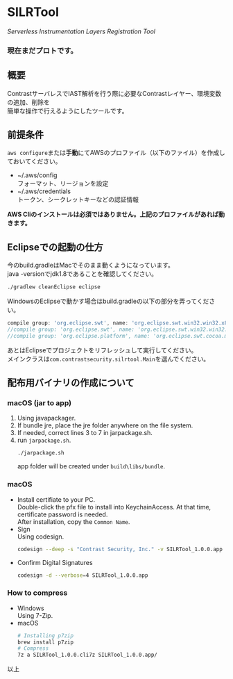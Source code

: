 # SILRTool
*Serverless Instrumentation Layers Registration Tool*  

### 現在まだプロトです。

## 概要
ContrastサーバレスでIAST解析を行う際に必要なContrastレイヤー、環境変数の追加、削除を  
簡単な操作で行えるようにしたツールです。

## 前提条件
```aws configure```または**手動**にてAWSのプロファイル（以下のファイル）を作成しておいてください。    
- ~/.aws/config  
  フォーマット、リージョンを設定
- ~/.aws/credentials  
  トークン、シークレットキーなどの認証情報

**AWS Cliのインストールは必須ではありません。上記のプロファイルがあれば動きます。**

## Eclipseでの起動の仕方
今のbuild.gradleはMacでそのまま動くようになっています。  
java -versionでjdk1.8であることを確認してください。  
```bash
./gradlew cleanEclipse eclipse
```
WindowsのEclipseで動かす場合はbuild.gradleの以下の部分を弄ってください。  
```gradle
compile group: 'org.eclipse.swt', name: 'org.eclipse.swt.win32.win32.x86_64', version: '4.3'
//compile group: 'org.eclipse.swt', name: 'org.eclipse.swt.win32.win32.x86', version: '4.3'
//compile group: 'org.eclipse.platform', name: 'org.eclipse.swt.cocoa.macosx.x86_64', version: '3.109.0', transitive: false
```

あとはEclipseでプロジェクトをリフレッシュして実行してください。  
メインクラスは```com.contrastsecurity.silrtool.Main```を選んでください。

## 配布用バイナリの作成について
### macOS (jar to app)
1. Using javapackager.
1. If bundle jre, place the jre folder anywhere on the file system.
1. If needed, correct lines 3 to 7 in jarpackage.sh.
1. run `jarpackage.sh`.  
    ```bash
    ./jarpackage.sh
    ```
    app folder will be created under `build\libs/bundle`.

### macOS
- Install certifiate to your PC.  
  Double-click the pfx file to install into KeychainAccess. At that time, certificate password is needed.  
  After installation, copy the `Common Name`.
- Sign  
  Using codesign.  
  ```bash
  codesign --deep -s "Contrast Security, Inc." -v SILRTool_1.0.0.app
  ```
- Confirm Digital Signatures
  ```bash
  codesign -d --verbose=4 SILRTool_1.0.0.app
  ```
    
### How to compress
- Windows  
  Using 7-Zip.
- macOS
  ```bash
  # Installing p7zip
  brew install p7zip
  # Compress
  7z a SILRTool_1.0.0.cli7z SILRTool_1.0.0.app/
  ```

以上
